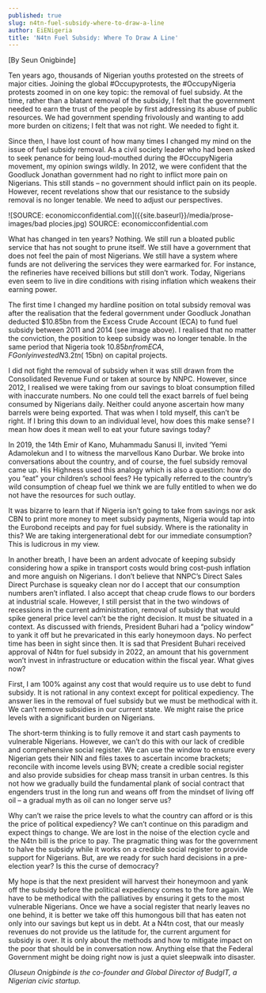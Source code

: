 ```yaml
---
published: true
slug: n4tn-fuel-subsidy-where-to-draw-a-line
author: EiENigeria
title: 'N4tn Fuel Subsidy: Where To Draw A Line'
---
```

 [By Seun Onigbinde]

Ten years ago, thousands of Nigerian youths protested on the streets of major cities. Joining the global #Occupyprotests, the #OccupyNigeria protests zoomed in on one key topic: the removal of fuel subsidy. At the time, rather than a blatant removal of the subsidy, I felt that the government needed to earn the trust of the people by first addressing its abuse of public resources. We had government spending frivolously and wanting to add more burden on citizens; I felt that was not right. We needed to fight it.

Since then, I have lost count of how many times I changed my mind on the issue of fuel subsidy removal. As a civil society leader who had been asked to seek penance for being loud-mouthed during the #OccupyNigeria movement, my opinion swings wildly. In 2012, we were confident that the Goodluck Jonathan government had no right to inflict more pain on Nigerians. This still stands – no government should inflict pain on its people. However, recent revelations show that our resistance to the subsidy removal is no longer tenable. We need to adjust our perspectives.


![SOURCE: economicconfidential.com]({{site.baseurl}}/media/prose-images/bad plocies.jpg)
SOURCE: economicconfidential.com

What has changed in ten years? Nothing. We still run a bloated public service that has not sought to prune itself. We still have a government that does not feel the pain of most Nigerians. We still have a system where funds are not delivering the services they were earmarked for. For instance, the refineries have received billions but still don’t work. Today, Nigerians even seem to live in dire conditions with rising inflation which weakens their earning power.

The first time I changed my hardline position on total subsidy removal was after the realisation that the federal government under Goodluck Jonathan deducted $10.85bn from the Excess Crude Account (ECA) to fund fuel subsidy between 2011 and 2014 (see image above). I realised that no matter the conviction, the position to keep subsidy was no longer tenable. In the same period that Nigeria took $10.85bn from ECA, FG only invested N3.2tn (~$15bn) on capital projects.

I did not fight the removal of subsidy when it was still drawn from the Consolidated Revenue Fund or taken at source by NNPC. However, since 2012, I realised we were taking from our savings to bloat consumption filled with inaccurate numbers. No one could tell the exact barrels of fuel being consumed by Nigerians daily. Neither could anyone ascertain how many barrels were being exported. That was when I told myself, this can’t be right. If I bring this down to an individual level, how does this make sense? I mean how does it mean well to eat your future savings today?

In 2019, the 14th Emir of Kano, Muhammadu Sanusi II, invited ‘Yemi Adamolekun and I to witness the marvellous Kano Durbar. We broke into conversations about the country, and of course, the fuel subsidy removal came up. His Highness used this analogy which is also a question: how do you “eat” your children’s school fees? He typically referred to the country’s wild consumption of cheap fuel we think we are fully entitled to when we do not have the resources for such outlay.

It was bizarre to learn that if Nigeria isn’t going to take from savings nor ask CBN to print more money to meet subsidy payments, Nigeria would tap into the Eurobond receipts and pay for fuel subsidy. Where is the rationality in this? We are taking intergenerational debt for our immediate consumption? This is ludicrous in my view.

In another breath, I have been an ardent advocate of keeping subsidy considering how a spike in transport costs would bring cost-push inflation and more anguish on Nigerians. I don’t believe that NNPC’s Direct Sales Direct Purchase is squeaky clean nor do I accept that our consumption numbers aren’t inflated. I also accept that cheap crude flows to our borders at industrial scale. However, I still persist that in the two windows of recessions in the current administration, removal of subsidy that would spike general price level can’t be the right decision. It must be situated in a context. As discussed with friends, President Buhari had a “policy window” to yank it off but he prevaricated in this early honeymoon days. No perfect time has been in sight since then. It is sad that President Buhari received approval of N4tn for fuel subsidy in 2022, an amount that his government won’t invest in infrastructure or education within the fiscal year. What gives now?

First, I am 100% against any cost that would require us to use debt to fund subsidy. It is not rational in any context except for political expediency. The answer lies in the removal of fuel subsidy but we must be methodical with it. We can’t remove subsidies in our current state. We might raise the price levels with a significant burden on Nigerians.

The short-term thinking is to fully remove it and start cash payments to vulnerable Nigerians. However, we can’t do this with our lack of credible and comprehensive social register. We can use the window to ensure every Nigerian gets their NIN and files taxes to ascertain income brackets; reconcile with income levels using BVN; create a credible social register and also provide subsidies for cheap mass transit in urban centres. Is this not how we gradually build the fundamental plank of social contract that engenders trust in the long run and weans off from the mindset of living off oil – a gradual myth as oil can no longer serve us?

Why can’t we raise the price levels to what the country can afford or is this the price of political expediency? We can’t continue on this paradigm and expect things to change. We are lost in the noise of the election cycle and the N4tn bill is the price to pay. The pragmatic thing was for the government to halve the subsidy while it works on a credible social register to provide support for Nigerians. But, are we ready for such hard decisions in a pre-election year? Is this the curse of democracy?

My hope is that the next president will harvest their honeymoon and yank off the subsidy before the political expediency comes to the fore again. We have to be methodical with the palliatives by ensuring it gets to the most vulnerable Nigerians.
Once we have a social register that nearly leaves no one behind, it is better we take off this humongous bill that has eaten not only into our savings but kept us in debt. At a N4tn cost, that our measly revenues do not provide us the latitude for, the current argument for subsidy is over.
It is only about the methods and how to mitigate impact on the poor that should be in conversation now. Anything else that the Federal Government might be doing right now is just a quiet sleepwalk into disaster.

_Oluseun Onigbinde is the co-founder and Global Director of BudgIT, a Nigerian civic startup._